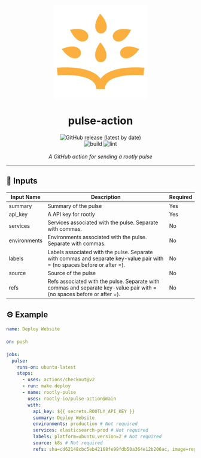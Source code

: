 <div align="center">
  <img alt="logo" src="./docs/images/logo.png" height="250px">

  <h1>pulse-action</h1>

  <img alt="GitHub release (latest by date)" src="https://img.shields.io/github/v/release/rootly-io/pulse-action">
  <br>
  <img alt="build" src="https://github.com/rootly-io/pulse-action/workflows/build/badge.svg" />
  <img alt="lint" src="https://github.com/rootly-io/pulse-action/workflows/lint/badge.svg" />
  <br />
  <br />
  <i>A GitHub action for sending a rootly pulse</i>
</div>

<hr />

## 🔢 Inputs

| **Input Name** | **Description**                                                                                                          | **Required** |
| -------------- | ------------------------------------------------------------------------------------------------------------------------ | ------------ |
| summary        | Summary of the pulse                                                                                                     | Yes          |
| api_key        | A API key for rootly                                                                                                     | Yes          |
| services       | Services associated with the pulse. Separate with commas.                                                                | No           |
| environments   | Environments associated with the pulse. Separate with commas.                                                            | No           |
| labels         | Labels associated with the pulse. Separate with commas and separate key-value pair with = (no spaces before or after =). | No           |
| source         | Source of the pulse                                                                                                      | No           |
| refs           | Refs associated with the pulse. Separate with commas and separate key-value pair with = (no spaces before or after =).   | No           |

## ⚙️ Example

```yaml
name: Deploy Website

on: push

jobs:
  pulse:
    runs-on: ubuntu-latest
    steps:
      - uses: actions/checkout@v2
      - run: make deploy
      - name: rootly-pulse
        uses: rootly-io/pulse-action@main
        with:
          api_key: ${{ secrets.ROOTLY_API_KEY }}
          summary: Deploy Website
          environments: production # Not required
          services: elasticsearch-prod # Not required
          labels: platform=ubuntu,version=2 # Not required
          source: k8s # Not required
          refs: sha=cd62148cbc5eb42168fe99fdb50a364e12b206ac, image=registry.rootly.io/rootly/my-service:cd6214 # Not required
```
